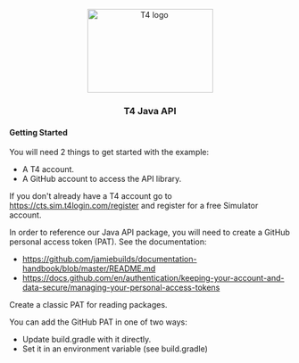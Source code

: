 <p align="center">
  <a href="https://www.ctsfutures.com/">
    <img src="https://www.ctsfutures.com/wp-content/uploads/CTSbyPlus500-v3.png" alt="T4 logo" width="225" height="150">
  </a>
</p>

<h3 align="center">T4 Java API</h3>

#### Getting Started

You will need 2 things to get started with the example:

* A T4 account.
* A GitHub account to access the API library.

If you don't already have a T4 account go to https://cts.sim.t4login.com/register and register for a free Simulator account.

In order to reference our Java API package, you will need to create a GitHub personal access token (PAT). See the documentation:

- https://github.com/jamiebuilds/documentation-handbook/blob/master/README.md
- https://docs.github.com/en/authentication/keeping-your-account-and-data-secure/managing-your-personal-access-tokens

Create a classic PAT for reading packages.

You can add the GitHub PAT in one of two ways:

* Update build.gradle with it directly.
* Set it in an environment variable (see build.gradle)

